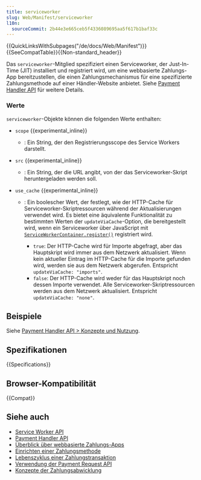 ```yaml
---
title: serviceworker
slug: Web/Manifest/serviceworker
l10n:
  sourceCommit: 2b44e3e665ceb5f4336089695aa5f617b1baf33c
---
```


{{QuickLinksWithSubpages("/de/docs/Web/Manifest")}}{{SeeCompatTable}}{{Non-standard_header}}

Das `serviceworker`-Mitglied spezifiziert einen Serviceworker, der Just-In-Time (JIT) installiert und registriert wird, um eine webbasierte Zahlungs-App bereitzustellen, die einen Zahlungsmechanismus für eine spezifizierte Zahlungsmethode auf einer Händler-Website anbietet. Siehe [Payment Handler API](/de/docs/Web/API/Payment_Handler_API) für weitere Details.

### Werte

`serviceworker`-Objekte können die folgenden Werte enthalten:

- `scope` {{experimental_inline}}

  - : Ein String, der den Registrierungsscope des Service Workers darstellt.

- `src` {{experimental_inline}}

  - : Ein String, der die URL angibt, von der das Serviceworker-Skript heruntergeladen werden soll.

- `use_cache` {{experimental_inline}}

  - : Ein boolescher Wert, der festlegt, wie der HTTP-Cache für Serviceworker-Skriptressourcen während der Aktualisierungen verwendet wird.
    Es bietet eine äquivalente Funktionalität zu bestimmten Werten der `updateViaCache`-Option, die bereitgestellt wird, wenn ein Serviceworker über JavaScript mit [`ServiceWorkerContainer.register()`](/de/docs/Web/API/ServiceWorkerContainer/register) registriert wird.

    - `true`: Der HTTP-Cache wird für Importe abgefragt, aber das Hauptskript wird immer aus dem Netzwerk aktualisiert. Wenn kein aktueller Eintrag im HTTP-Cache für die Importe gefunden wird, werden sie aus dem Netzwerk abgerufen. Entspricht `updateViaCache: "imports"`.
    - `false`: Der HTTP-Cache wird weder für das Hauptskript noch dessen Importe verwendet. Alle Serviceworker-Skriptressourcen werden aus dem Netzwerk aktualisiert. Entspricht `updateViaCache: "none"`.

## Beispiele

Siehe [Payment Handler API > Konzepte und Nutzung](/de/docs/Web/API/Payment_Handler_API#concepts_and_usage).

## Spezifikationen

{{Specifications}}

## Browser-Kompatibilität

{{Compat}}

## Siehe auch

- [Service Worker API](/de/docs/Web/API/Service_Worker_API)
- [Payment Handler API](/de/docs/Web/API/Payment_Handler_API)
- [Überblick über webbasierte Zahlungs-Apps](https://web.dev/articles/web-based-payment-apps-overview)
- [Einrichten einer Zahlungsmethode](https://web.dev/articles/setting-up-a-payment-method)
- [Lebenszyklus einer Zahlungstransaktion](https://web.dev/articles/life-of-a-payment-transaction)
- [Verwendung der Payment Request API](/de/docs/Web/API/Payment_Request_API/Using_the_Payment_Request_API)
- [Konzepte der Zahlungsabwicklung](/de/docs/Web/API/Payment_Request_API/Concepts)
